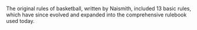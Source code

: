 The original rules of basketball, written by Naismith, included 13 basic rules, which have since evolved and expanded into the comprehensive rulebook used today.
